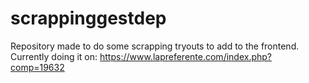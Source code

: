# scrappinggestdep
Repository made to do some scrapping tryouts to add to the frontend.
Currently doing it on: https://www.lapreferente.com/index.php?comp=19632

